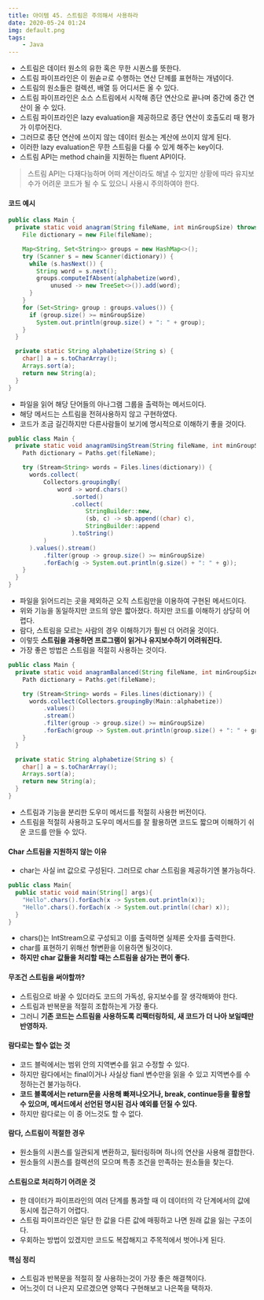 ```yaml
---
title: 아이템 45. 스트림은 주의해서 사용하라
date: 2020-05-24 01:24
img: default.png
tags:
    - Java
---
```

- 스트림은 데이터 원소의 유한 혹은 무한 시퀀스를 뜻한다.
- 스트림 파이프라인은 이 원솓ㄹ로 수행하는 연산 단께를 표현하는 개념이다.
- 스트림의 원소들은 컬렉션, 배열 등 어디서든 올 수 있다.
- 스트림 파이프라인은 소스 스트림에서 시작해 종단 연산으로 끝나며 중간에 중간 연산이 올 수 있다.
- 스트림 파이프라인은 lazy evaluation을 제공하므로 종단 연산이 호출도리 때 평가가 이루어진다.
- 그러므로 종단 연산에 쓰이지 않는 데이터 원소는 계산에 쓰이지 않게 된다.
- 이러한 lazy evaluation은 무한 스트림을 다룰 수 있게 해주는 key이다.
- 스트림 API는 method chain을 지원하는 fluent API이다.

> 스트림 API는 다재다능하며 어떠 계산이라도 해낼 수 있지만 상황에 따라 유지보수가 어려운 코드가 될 수 도 있으니 사용시 주의하여야 한다.

#### 코드 예시
```java
public class Main {
  private static void anagram(String fileName, int minGroupSize) throws FileNotFoundException {
    File dictionary = new File(fileName);

    Map<String, Set<String>> groups = new HashMap<>();
    try (Scanner s = new Scanner(dictionary)) {
      while (s.hasNext()) {
        String word = s.next();
        groups.computeIfAbsent(alphabetize(word),
            unused -> new TreeSet<>()).add(word);
      }
    }
    for (Set<String> group : groups.values()) {
      if (group.size() >= minGroupSize)
        System.out.println(group.size() + ": " + group);
    }
  }

  private static String alphabetize(String s) {
    char[] a = s.toCharArray();
    Arrays.sort(a);
    return new String(a);
  }
}
```
- 파일을 읽어 해당 단어들의 아나그램 그룹을 출력하는 메서드이다.
- 해당 메서드는 스트림을 전혀사용하지 않고 구현하였다.
- 코드가 조금 길긴하지만 다른사람들이 보기에 명시적으로 이해하기 좋을 것이다.

```java
public class Main {
  private static void anagramUsingStream(String fileName, int minGroupSize) throws IOException {
    Path dictionary = Paths.get(fileName);

    try (Stream<String> words = Files.lines(dictionary)) {
      words.collect(
          Collectors.groupingBy(
              word -> word.chars()
                  .sorted()
                  .collect(
                      StringBuilder::new,
                      (sb, c) -> sb.append((char) c),
                      StringBuilder::append
                  ).toString()
          )
      ).values().stream()
          .filter(group -> group.size() >= minGroupSize)
          .forEach(g -> System.out.println(g.size() + ": " + g));
    }
  }
}
```
- 파일을 읽어드리는 곳을 제외하곤 오직 스트림만을 이용하여 구현된 메서드이다.
- 위와 기능을 동일하지만 코드의 양은 짧아졌다. 하지만 코드를 이해하기 상당히 어렵다.
- 람다, 스트림을 모르는 사람의 경우 이해하기가 훨씬 더 어려울 것이다.
- 이렇듯 **스트림을 과용하면 프로그램이 읽거나 유지보수하기 어려워진다.**
- 가장 좋은 방법은 스트림을 적절히 사용하는 것이다.

```java
public class Main {
  private static void anagramBalanced(String fileName, int minGroupSize) throws IOException {
    Path dictionary = Paths.get(fileName);

    try (Stream<String> words = Files.lines(dictionary)) {
      words.collect(Collectors.groupingBy(Main::alphabetize))
          .values()
          .stream()
          .filter(group -> group.size() >= minGroupSize)
          .forEach(group -> System.out.println(group.size() + ": " + group));
    }
  }

  private static String alphabetize(String s) {
    char[] a = s.toCharArray();
    Arrays.sort(a);
    return new String(a);
  }
}
```
- 스트림과 기능을 분리한 도우미 메서드를 적절히 사용한 버전이다.
- 스트림을 적절히 사용하고 도우미 메서드를 잘 활용하면 코드도 짧으며 이해하기 쉬운 코드를 만들 수 있다.

#### Char 스트림을 지원하지 않는 이유
- char는 사실 int 값으로 구성된다. 그러므로 char 스트림을 제공하기엔 불가능하다.

```java
public class Main{
  public static void main(String[] args){
    "Hello".chars().forEach(x -> System.out.println(x));
    "Hello".chars().forEach(x -> System.out.println((char) x));
  }
}
``` 
- chars()는 IntStream으로 구성되고 이를 출력하면 실제론 숫자를 출력한다.
- char를 표현하기 위해선 형변환을 이용하면 될것이다.
- **하지만 char 값들을 처리할 때는 스트림을 삼가는 편이 좋다.**

#### 무조건 스트림을 써야할까?
- 스트림으로 바꿀 수 있더라도 코드의 가독성, 유지보수를 잘 생각해봐야 한다.
- 스트림과 반복문을 적절히 조합하는게 가장 좋다.
- 그러니 **기존 코드는 스트림을 사용하도록 리팩터링하되, 새 코드가 더 나아 보일때만 반영하자.**

#### 람다로는 할수 없는 것
- 코드 블럭에서는 범위 안의 지역변수를 읽고 수정할 수 있다.
- 하지만 람다에서는 final이거나 사실상 fianl 변수만을 읽을 수 있고 지역변수를 수정하는건 불가능하다.
- **코드 블록에서는 return문을 사용해 빠져나오거나, break, continue등을 활용할 수 있으며, 메서드에서 선언된 명시된 검사 예외를 던질 수 있다.**
- 하지만 람다로는 이 중 어느것도 할 수 없다.

#### 람다, 스트림이 적절한 경우
- 원소들의 시퀀스를 일관되게 변환하고, 필터링하며 하나의 연산을 사용해 결합한다.
- 원소들의 시퀀스를 컬렉션의 모으며 특종 조건을 만족하는 원소들을 찾는다.

#### 스트림으로 처리하기 어려운 것
- 한 데이터가 파이프라인의 여러 단계를 통과할 때 이 데이터의 각 단계에서의 값에 동시에 접근하기 어렵다.
- 스트림 파이프라인은 일단 한 값을 다른 값에 매핑하고 나면 원래 값을 잃는 구조이다.
- 우회하는 방법이 있겠지만 코드도 복잡해지고 주목적에서 벗어나게 된다.


#### 핵심 정리
- 스트림과 반복문을 적절히 잘 사용하는것이 가장 좋은 해결책이다.
- 어느것이 더 나은지 모르겠으면 양쪽다 구현해보고 나은쪽을 택하자.

